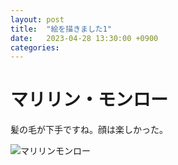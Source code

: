 ```yaml
---
layout: post
title:  "絵を描きました1"
date:   2023-04-28 13:30:00 +0900
categories: 
---
```

# マリリン・モンロー
髪の毛が下手ですね。顔は楽しかった。

![マリリンモンロー](/assets/images/IMG20230406175226.jpg)